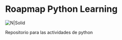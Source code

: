 # Roapmap Python Learning
![N|Solid](https://solounclic.cl/files/tationis.jpg)

Repositorio para las actividades de python